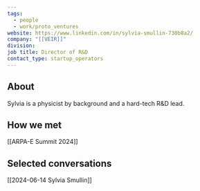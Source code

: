 ```yaml
---
tags:
  - people
  - work/proto_ventures
website: https://www.linkedin.com/in/sylvia-smullin-730b8a2/
company: "[[VEIR]]"
division: 
job title: Director of R&D
contact_type: startup_operators
---
```

## About
Sylvia is a physicist by background and a hard-tech R&D lead.

## How we met
[[ARPA-E Summit 2024]]

## Selected conversations
[[2024-06-14 Sylvia Smullin]]
